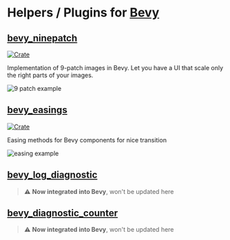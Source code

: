 # Helpers / Plugins for [Bevy](https://bevyengine.org)

## [bevy_ninepatch](https://github.com/mockersf/bevy_extra/tree/master/bevy_ninepatch)

[![Crate](https://img.shields.io/crates/v/bevy_ninepatch.svg)](https://crates.io/crates/bevy_ninepatch)

Implementation of 9-patch images in Bevy. Let you have a UI that scale only the right parts of your images.

![9 patch example](https://raw.githubusercontent.com/mockersf/bevy_extra/master/bevy_ninepatch/result.png)

## [bevy_easings](https://github.com/mockersf/bevy_extra/tree/master/bevy_easings)

[![Crate](https://img.shields.io/crates/v/bevy_easings.svg)](https://crates.io/crates/bevy_easings)

Easing methods for Bevy components for nice transition

![easing example](https://raw.githubusercontent.com/mockersf/bevy_extra/master/bevy_easings/examples/transform_translation.gif)

## [bevy_log_diagnostic](https://github.com/mockersf/bevy_extra/tree/master/bevy_log_diagnostic)

> :warning: **Now integrated into Bevy**, won't be updated here
## [bevy_diagnostic_counter](https://github.com/mockersf/bevy_extra/tree/master/bevy_diagnostic_counter)

> :warning: **Now integrated into Bevy**, won't be updated here
